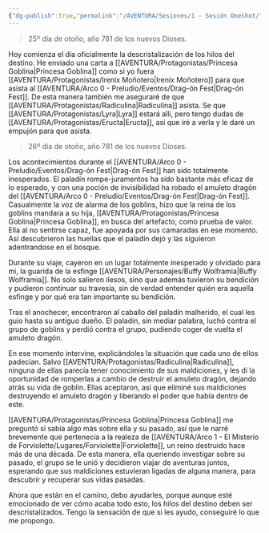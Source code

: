 ```yaml
---
{"dg-publish":true,"permalink":"/AVENTURA/Sesiones/1 - Sesión Oneshot/","tags":["sesion"]}
---
```


> 25º día de otoño, año 781 de los nuevos Dioses.

Hoy comienza el día oficialmente la descristalización de los hilos del destino. He enviado una carta a [[AVENTURA/Protagonistas/Princesa Goblina\|Princesa Goblina]] como si yo fuera [[AVENTURA/Protagonistas/Irenix Moñotero\|Irenix Moñotero]] para que asista al [[AVENTURA/Arco 0 - Preludio/Eventos/Drag-ón Fest\|Drag-ón Fest]]. De esta manera también me aseguraré de que [[AVENTURA/Protagonistas/Radiculina\|Radiculina]] asista. Se que [[AVENTURA/Protagonistas/Lyra\|Lyra]] estará allí, pero tengo dudas de [[AVENTURA/Protagonistas/Eructa\|Eructa]], así que iré a verla y le daré un empujón para que asista.

> 26º día de otoño, año 781 de los nuevos Dioses.

Los acontecimientos durante el [[AVENTURA/Arco 0 - Preludio/Eventos/Drag-ón Fest\|Drag-ón Fest]] han sido totalmente inesperados. El paladín rompe-juramentos ha sido bastante más eficaz de lo esperado, y con una poción de invisibilidad ha robado el amuleto dragón del [[AVENTURA/Arco 0 - Preludio/Eventos/Drag-ón Fest\|Drag-ón Fest]]. Casualmente la voz de alarma de los goblins, hizo que la reina de los goblins mandara a su hija, [[AVENTURA/Protagonistas/Princesa Goblina\|Princesa Goblina]], en busca del artefacto, como prueba de valor. Ella al no sentirse capaz, fue apoyada por sus camaradas en ese momento. Así descubrieron las huellas que el paladín dejó y las siguieron adentrandose en el bosque.

Durante su viaje, cayeron en un lugar totalmente inesperado y olvidado para mi, la guarida de la esfinge [[AVENTURA/Personajes/Buffy Wolframia\|Buffy Wolframia]]. No solo salieron ilesos, sino que además tuvieron su bendición y pudieron continuar su travesía, sin de verdad entender quién era aquella esfinge y por qué era tan importante su bendición.

Tras el anochecer, encontraron al caballo del paladín malherido, el cual les guio hasta su antiguo dueño. El paladín, sin mediar palabra, luchó contra el grupo de goblins y perdió contra el grupo, pudiendo coger de vuelta el amuleto dragón.

En ese momento intervine, explicándoles la situación que cada uno de ellos padecían. Salvo [[AVENTURA/Protagonistas/Radiculina\|Radiculina]], ninguna de ellas parecía tener conocimiento de sus maldiciones, y les di la oportunidad de romperlas a cambio de destruir el amuleto dragón, dejando atrás su vida de goblin. Ellas aceptaron, así que eliminé sus maldiciones destruyendo el amuleto dragón y liberando el poder que había dentro de este.

[[AVENTURA/Protagonistas/Princesa Goblina\|Princesa Goblina]] me preguntó si sabía algo más sobre ella y su pasado, así que le narré brevemente que pertenecía a la realeza de [[AVENTURA/Arco 1 -  El Misterio de Forviolette/Lugares/Forviolette\|Forviolette]], un reino destruido hace más de una década. De esta manera, ella queriendo investigar sobre su pasado, el grupo se le unió y decidieron viajar de aventuras juntos, esperando que sus maldiciones estuvieran ligadas de alguna manera, para descubrir y recuperar sus vidas pasadas.

Ahora que están en el camino, debo ayudarles, porque aunque esté emocionado de ver cómo acaba todo esto, los hilos del destino deben ser descristalizados. Tengo la sensación de que si les ayudo, conseguiré lo que me propongo.